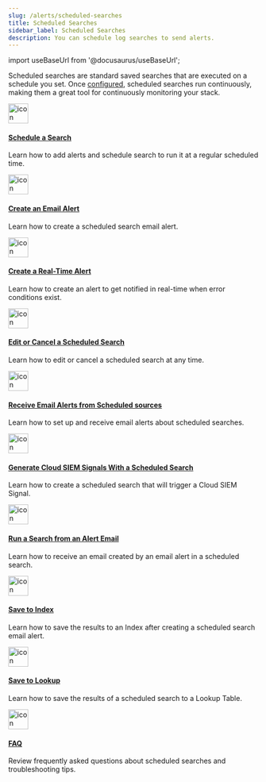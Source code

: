 ```yaml
---
slug: /alerts/scheduled-searches
title: Scheduled Searches
sidebar_label: Scheduled Searches
description: You can schedule log searches to send alerts.
---
```


import useBaseUrl from '@docusaurus/useBaseUrl';

Scheduled searches are standard saved searches that are executed on a schedule you set. Once [configured](schedule-search.md), scheduled searches run continuously, making them a great tool for continuously monitoring your stack.

<div className="box-wrapper" markdown="1">
<div className="box smallbox1 card">
  <div className="container">
  <a href="/docs/alerts/scheduled-searches/schedule-search"><img src={useBaseUrl('img/icons/general/calendar.png')} alt="icon" width="40"/><h4>Schedule a Search</h4></a>
  <p>Learn how to add alerts and schedule search to run it at a regular scheduled time.</p>
  </div>
</div>
<div className="box smallbox2 card">
  <div className="container">
  <a href="/docs/alerts/scheduled-searches/create-email-alert"><img src={useBaseUrl('img/icons/general/calendar.png')} alt="icon" width="40"/><h4>Create an Email Alert</h4></a>
  <p>Learn how to create a scheduled search email alert.</p>
  </div>
</div>
<div className="box smallbox3 card">
  <div className="container">
  <a href="/docs/alerts/scheduled-searches/create-real-time-alert"><img src={useBaseUrl('img/icons/general/calendar.png')} alt="icon" width="40"/><h4>Create a Real-Time Alert</h4></a>
  <p>Learn how to create an alert to get notified in real-time when error conditions exist.</p>
  </div>
</div>
<div className="box smallbox4 card">
  <div className="container">
  <a href="/docs/alerts/scheduled-searches/edit-cancel"><img src={useBaseUrl('img/icons/general/calendar.png')} alt="icon" width="40"/><h4>Edit or Cancel a Scheduled Search</h4></a>
  <p>Learn how to edit or cancel a scheduled search at any time.</p>
  </div>
</div>
<div className="box smallbox5 card">
  <div className="container">
  <a href="/docs/alerts/scheduled-searches/receive-email-alerts"><img src={useBaseUrl('img/icons/general/calendar.png')} alt="icon" width="40"/><h4>Receive Email Alerts from Scheduled sources</h4></a>
  <p>Learn how to set up and receive email alerts about scheduled searches.</p>
  </div>
</div>
<div className="box smallbox6 card">
  <div className="container">
  <a href="/docs/alerts/scheduled-searches/generate-cse-signals"><img src={useBaseUrl('img/icons/general/calendar.png')} alt="icon" width="40"/><h4>Generate Cloud SIEM Signals With a Scheduled Search</h4></a>
  <p>Learn how to create a scheduled search that will trigger a Cloud SIEM Signal.</p>
  </div>
</div>
<div className="box smallbox7 card">
  <div className="container">
  <a href="/docs/alerts/scheduled-searches/run-search-from-alert-email"><img src={useBaseUrl('img/icons/general/calendar.png')} alt="icon" width="40"/><h4>Run a Search from an Alert Email</h4></a>
  <p>Learn how to receive an email created by an email alert in a scheduled search.</p>
  </div>
</div>
<div className="box smallbox8 card">
  <div className="container">
  <a href="/docs/alerts/scheduled-searches/save-to-index"><img src={useBaseUrl('img/icons/general/calendar.png')} alt="icon" width="40"/><h4>Save to Index</h4></a>
  <p>Learn how to save the results to an Index after creating a scheduled search email alert.</p>
  </div>
</div>
<div className="box smallbox9 card">
  <div className="container">
  <a href="/docs/alerts/scheduled-searches/save-to-lookup"><img src={useBaseUrl('img/icons/general/calendar.png')} alt="icon" width="40"/><h4>Save to Lookup</h4></a>
  <p>Learn how to save the results of a scheduled search to a Lookup Table.</p>
  </div>
</div>
<div className="box smallbox10 card">
  <div className="container">
  <a href="/docs/alerts/scheduled-searches/faq"><img src={useBaseUrl('img/icons/general/calendar.png')} alt="icon" width="40"/><h4>FAQ</h4></a>
  <p>Review frequently asked questions about scheduled searches and troubleshooting tips.</p>
  </div>
</div>
</div>
